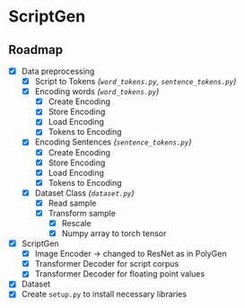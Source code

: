 # ScriptGen

## Roadmap
- [x] Data preprocessing
    - [x] Script to Tokens _(`word_tokens.py`, `sentence_tokens.py`)_
    - [x] Encoding words _(`word_tokens.py`)_
        - [x] Create Encoding
        - [x] Store Encoding
        - [x] Load Encoding
        - [x] Tokens to Encoding
    - [x] Encoding Sentences _(`sentence_tokens.py`)_
        - [x] Create Encoding
        - [x] Store Encoding
        - [x] Load Encoding
        - [x] Tokens to Encoding
    - [x] Dataset Class _(`dataset.py`)_
        - [x] Read sample
        - [x] Transform sample
            - [x] Rescale
            - [x] Numpy array to torch tensor
- [x] ScriptGen
    - [x] Image Encoder -> changed to ResNet as in PolyGen
    - [x] Transformer Decoder for script corpus
    - [x] Transformer Decoder for floating point values
- [x] Dataset
- [x] Create `setup.py` to install necessary libraries
